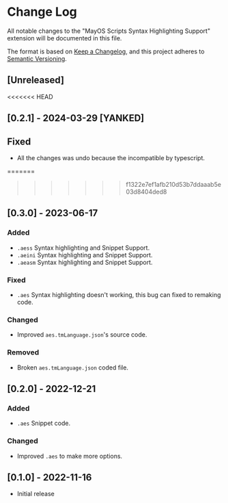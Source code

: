 # Change Log

All notable changes to the "MayOS Scripts Syntax Highlighting Support" extension will be documented in this file.

The format is based on [Keep a Changelog](http://keepachangelog.com/),
and this project adheres to [Semantic Versioning](https://semver.org/spec/v2.0.0.html).

## [Unreleased]

<<<<<<< HEAD
## [0.2.1] - 2024-03-29 [YANKED]

## Fixed

- All the changes was undo because the incompatible by typescript.

=======
>>>>>>> f1322e7ef1afb210d53b7ddaaab5e03d8404ded8
## [0.3.0] - 2023-06-17

### Added

- `.aess` Syntax highlighting and Snippet Support.
- `.aeini` Syntax highlighting and Snippet Support.
- `.aeasm` Syntax highlighting and Snippet Support.

### Fixed

- `.aes` Syntax highlighting doesn't working, this bug can fixed to remaking code.

### Changed

- Improved `aes.tmLanguage.json`'s source code.

### Removed

- Broken `aes.tmLanguage.json` coded file.

## [0.2.0] - 2022-12-21

### Added

- `.aes` Snippet code.

### Changed

- Improved `.aes` to make more options.

## [0.1.0] - 2022-11-16

- Initial release

